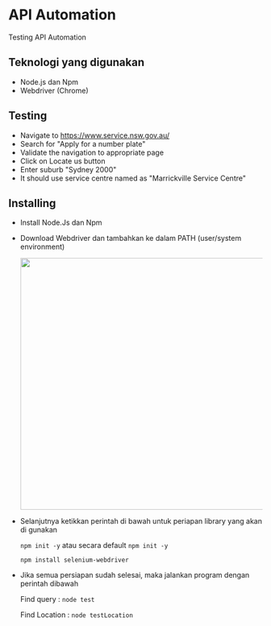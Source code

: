 # API Automation

Testing API Automation


## Teknologi yang digunakan

- Node.js dan Npm
- Webdriver (Chrome)




## Testing

- Navigate to https://www.service.nsw.gov.au/ 
- Search for "Apply for a number plate" 
- Validate the navigation to appropriate page 
- Click on Locate us button 
- Enter suburb "Sydney 2000" 
- It should use service centre named as "Marrickville Service Centre" 



## Installing

- Install Node.Js dan Npm

- Download Webdriver dan tambahkan ke dalam PATH (user/system environment)

  <img src="https://user-images.githubusercontent.com/74690318/139520460-1ba4e6eb-1697-48b2-8bc8-c45ff1df8ada.png" width="500">

- Selanjutnya ketikkan perintah di bawah untuk periapan library yang akan di gunakan
  
  `npm init -y` atau secara default `npm init -y`
  
  `npm install selenium-webdriver`

- Jika semua persiapan sudah selesai, maka jalankan program dengan perintah dibawah

  Find query : `node test`

  Find Location : `node testLocation`

